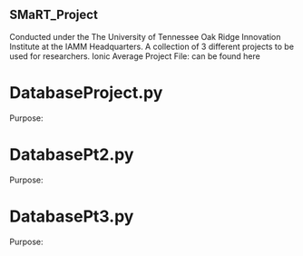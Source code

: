 ## SMaRT_Project
Conducted under the The University of Tennessee Oak Ridge Innovation Institute at the IAMM Headquarters.
A collection of 3 different projects to be used for researchers.
Ionic Average Project File: can be found here

# DatabaseProject.py
Purpose:

# DatabasePt2.py
Purpose:

# DatabasePt3.py
Purpose:

